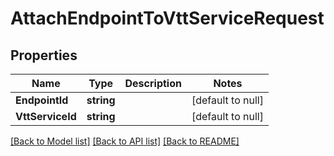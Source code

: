 # AttachEndpointToVttServiceRequest

## Properties
Name | Type | Description | Notes
------------ | ------------- | ------------- | -------------
**EndpointId** | **string** |  | [default to null]
**VttServiceId** | **string** |  | [default to null]

[[Back to Model list]](../README.md#documentation-for-models) [[Back to API list]](../README.md#documentation-for-api-endpoints) [[Back to README]](../README.md)

